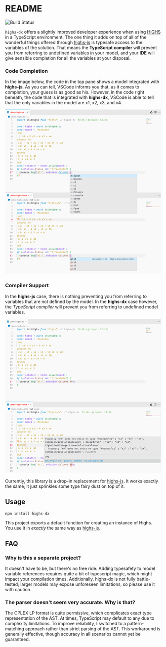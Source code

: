 # README

![Build Status](https://github.com/wspringer/highs-dx/actions/workflows/build.yml/badge.svg?branch=main)

`highs-dx` offers a slightly improved developer experience when using
[HiGHS](https://highs.dev/) in a TypeScript environment. The one thing it adds
on top of all of the wonderful things offered through
[highs-js](https://github.com/lovasoa/highs-js) is typesafe access to the
variables of the solution. That means the **TypeScript compiler** will prevent
you from referring to undefined variables in your model, and your **IDE** will
give sensible completion for all the variables at your disposal.

### Code Completion

In the image below, the code in the top pane shows a model integrated with
**highs-js**. As you can tell, VSCode informs you that, as it comes to
completion, your guess is as good as his. However, in the code right beneath,
the code that is integrated with **highs-dx**, VSCode is able to tell that the
only variables in the model are x1, x2, x3, and x4.

![Code Completion](./docs/img/completion.png)

### Compiler Support

In the **highs-js** case, there is nothing preventing you from referring to
variables that are not defined by the model. In the **highs-dx** case however,
the _TypeScript compiler_ will prevent you from referring to undefined model
variables.

![Compiler Support](./docs/img/compilation-issue.png)

Currently, this library is a drop-in replacement for
[highs-js](https://github.com/lovasoa/highs-js). It works exactly the same; it just sprinkles some type fairy dust on top of it.

## Usage

```shell
npm install highs-dx
```

This project exports a default function for creating an instance of Highs. You
use it in _exactly_ the same way as
[highs-js](https://github.com/lovasoa/highs-js?tab=readme-ov-file#usage).

## FAQ

### Why is this a separate project?

It doesn't have to be, but there's no free ride. Adding typesafety to model
variable references requires quite a bit of typescript magic, which might impact
your compilation times. Additionally, highs-dx is not fully battle-tested; larger models may expose unforeseen limitations, so please use it with caution.

### The parser doesn't seem very accurate. Why is that?

The CPLEX LP format is quite permissive, which complicates exact type representation of the AST. At times, TypeScript may default to any due to complexity limitations. To improve reliability, I switched to a pattern-matching approach rather than strict parsing of the AST. This workaround is generally effective, though accuracy in all scenarios cannot yet be guaranteed.
